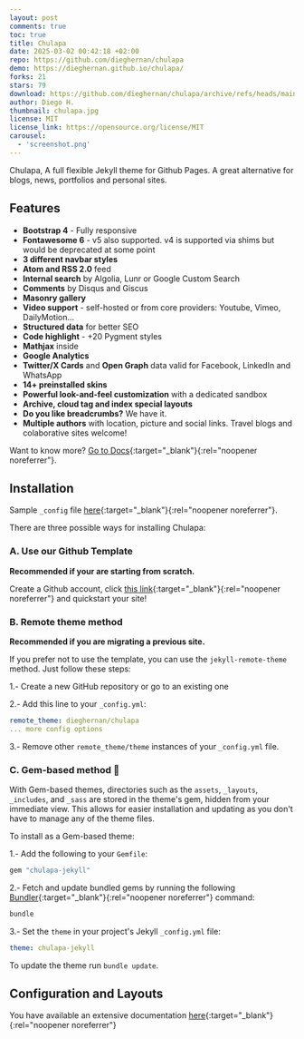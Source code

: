 ```yaml
---
layout: post
comments: true
toc: true
title: Chulapa
date: 2025-03-02 00:42:18 +02:00
repo: https://github.com/dieghernan/chulapa
demo: https://dieghernan.github.io/chulapa/
forks: 21
stars: 79
download: https://github.com/dieghernan/chulapa/archive/refs/heads/main.zip
author: Diego H.
thumbnail: chulapa.jpg
license: MIT
license_link: https://opensource.org/license/MIT
carousel:
  - 'screenshot.png'
---
```


Chulapa, A full flexible Jekyll theme for Github Pages. A great alternative for blogs, news, portfolios and personal sites.

## Features

- **Bootstrap 4** - Fully responsive
- **Fontawesome 6** - v5 also supported. v4 is supported via shims but would be deprecated at some point
- **3 different navbar styles**
- **Atom and RSS 2.0** feed
- **Internal search** by Algolia, Lunr or Google Custom Search
- **Comments** by Disqus and Giscus
- **Masonry gallery**
- **Video support** - self-hosted or from core providers: Youtube, Vimeo, DailyMotion...
- **Structured data** for better SEO
- **Code highlight** - +20 Pygment styles
- **Mathjax** inside
- **Google Analytics**
- **Twitter/X Cards** and **Open Graph** data valid for Facebook, LinkedIn and WhatsApp
- **14+ preinstalled skins**
- **Powerful look-and-feel customization** with a dedicated sandbox
- **Archive, cloud tag and index special layouts**
- **Do you like breadcrumbs?** We have it.
- **Multiple authors** with location, picture and social links. Travel blogs and colaborative sites welcome!

Want to know more? [Go to Docs](https://dieghernan.github.io/chulapa/docs/01-install){:target="_blank"}{:rel="noopener noreferrer"}.

## Installation

Sample `_config` file [here](https://github.com/dieghernan/chulapa/blob/master/_config.yml){:target="_blank"}{:rel="noopener noreferrer"}.

There are three possible ways for installing Chulapa:

### A. Use our Github Template

**Recommended if your are starting from scratch.**

Create a Github account, click [this link](https://github.com/dieghernan/chulapa-101/generate){:target="_blank"}{:rel="noopener noreferrer"} and quickstart your site!

### B. Remote theme method

**Recommended if you are migrating a previous site.**

If you prefer not to use the template, you can use the `jekyll-remote-theme` method. Just follow these steps:

1.- Create a new GitHub repository or go to an existing one

2.- Add this line to your `_config.yml`:

``` yaml
remote_theme: dieghernan/chulapa
... more config options
```

3.- Remove other `remote_theme/theme` instances of your `_config.yml` file.

### C. Gem-based method 💎

With Gem-based themes, directories such as the `assets`, `_layouts`, `_includes`, and `_sass` are stored in the theme's gem, hidden from your
immediate view. This allows for easier installation and updating as you don't have to manage any of the theme files.

To install as a Gem-based theme:

1.- Add the following to your `Gemfile`:

``` ruby
gem "chulapa-jekyll"
```

2.- Fetch and update bundled gems by running the following [Bundler](https://bundler.io/){:target="_blank"}{:rel="noopener noreferrer"} command:

``` bash
bundle
```

3.- Set the `theme` in your project's Jekyll `_config.yml` file:

``` yaml
theme: chulapa-jekyll
```

To update the theme run `bundle update`.

## Configuration and Layouts

You have available an extensive documentation [here](https://dieghernan.github.io/chulapa/docs/01-install){:target="_blank"}{:rel="noopener noreferrer"}
